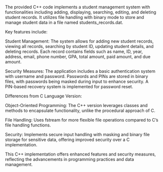 The provided C++ code implements a student management system with functionalities including adding, displaying, searching, editing, and deleting student records. It utilizes file handling with binary mode to store and manage student data in a file named students_records.dat. 

Key features include:

Student Management: The system allows for adding new student records, viewing all records, searching by student ID, updating student details, and deleting records. Each record contains fields such as name, ID, year, address, email, phone number, GPA, total amount, paid amount, and due amount.

Security Measures: The application includes a basic authentication system with username and password. Passwords and PINs are stored in binary files, with passwords being masked during input to enhance security. A PIN-based recovery system is implemented for password reset.

Differences from C Language Version:

Object-Oriented Programming: The C++ version leverages classes and methods to encapsulate functionality, unlike the procedural approach of C.

File Handling: Uses fstream for more flexible file operations compared to C’s file handling functions.

Security: Implements secure input handling with masking and binary file storage for sensitive data, offering improved security over a C implementation.


This C++ implementation offers enhanced features and security measures, reflecting the advancements in programming practices and data management.

